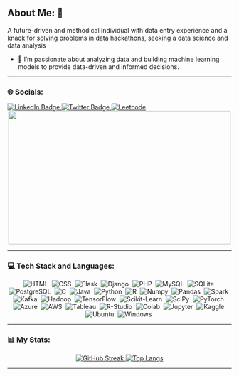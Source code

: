 ## About Me: 👋

A future-driven and methodical individual with data entry experience and a knack for solving problems in data hackathons, seeking a data science and data analysis
- 🔭 I’m passionate about analyzing data and building machine learning models to provide data-driven and informed decisions.

---

### 🌐 Socials:
<div>
  <a href="https://www.linkedin.com/in/thorne-musau/" target="_blank">
    <img src="https://img.shields.io/badge/linkedin-%230077B5.svg?style=for-the-badge&logo=linkedin&logoColor=white" alt="LinkedIn Badge"/>
  </a>
  <a href="https://twitter.com/mvs4v" target="_blank">
    <img src="https://img.shields.io/badge/X-%23000000.svg?style=for-the-badge&logo=X&logoColor=white" alt="Twitter Badge"/>
  </a>
  <a href="https://leetcode.com/u/Thorne-Musau/" target="_blank">
    <img src="https://img.shields.io/badge/LeetCode-000000?style=for-the-badge&logo=LeetCode&logoColor=#d16c06" alt="Leetcode"/>
  </a>
</div>
<img src="https://komarev.com/ghpvc/?username=Thorne-Musau&style=flat-square&color=blue" alt=""/>

<div align="center">
  <img src="https://media.giphy.com/media/dWesBcTLavkZuG35MI/giphy.gif" width="500" height="300"/>
</div>

---

### 💻 Tech Stack and Languages:

<div align="center">
  <img src="https://img.shields.io/badge/HTML5-E34F26?style=for-the-badge&logo=html5&logoColor=white" title="HTML5" alt="HTML" />&nbsp;
  <img src="https://img.shields.io/badge/css3-%231572B6.svg?style=for-the-badge&logo=css3&logoColor=white" title="CSS3" alt="CSS" />&nbsp;
  <img src="https://img.shields.io/badge/Flask-000000?style=for-the-badge&logo=flask&logoColor=white" title="Flask" alt="Flask" />&nbsp;
  <img src="https://img.shields.io/badge/Django-092E20?style=for-the-badge&logo=django&logoColor=white" title="Django" alt="Django" />&nbsp;
  <img src="https://img.shields.io/badge/PHP-777BB4?style=for-the-badge&logo=php&logoColor=white" title="PHP" alt="PHP" />&nbsp;
  <img src="https://img.shields.io/badge/MySQL-00000F?style=for-the-badge&logo=mysql&logoColor=white" title="MySQL" alt="MySQL" />&nbsp;
  <img src="https://img.shields.io/badge/SQLite-07405E?style=for-the-badge&logo=sqlite&logoColor=white" title="SQLite" alt="SQLite" />&nbsp;
  <img src="https://img.shields.io/badge/PostgreSQL-316192?style=for-the-badge&logo=postgresql&logoColor=white" title="PostgreSQL" alt="PostgreSQL" "/>&nbsp;
  <img src="https://img.shields.io/badge/C-00599C?style=for-the-badge&logo=c&logoColor=white" title="C" alt="C" />&nbsp;
  <img src="https://img.shields.io/badge/Java-ED8B00?style=for-the-badge&logo=openjdk&logoColor=white" title="Java" alt="Java" />&nbsp;
  <img src="https://img.shields.io/badge/Python-14354C?style=for-the-badge&logo=python&logoColor=white" title="Python" alt="Python" />&nbsp;
  <img src="https://img.shields.io/badge/R-276DC3?style=for-the-badge&logo=r&logoColor=white" title="R" alt="R" />&nbsp;
  <img src="https://img.shields.io/badge/numpy-%23013243.svg?style=for-the-badge&logo=numpy&logoColor=white" title="Numpy" alt="Numpy" />&nbsp;
  <img src="https://img.shields.io/badge/pandas-%23150458.svg?style=for-the-badge&logo=pandas&logoColor=white" title="Pandas" alt="Pandas" />&nbsp;
  <img src="https://img.shields.io/badge/Apache%20Spark-FDEE21?style=flat-square&logo=apachespark&logoColor=black" title="Spark" alt="Spark" />&nbsp;
  <img src="https://img.shields.io/badge/Apache%20Kafka-000?style=for-the-badge&logo=apachekafka" title="Kafka" alt="Kafka" />&nbsp;
  <img src="https://img.shields.io/badge/Apache%20Hadoop-66CCFF?style=for-the-badge&logo=apachehadoop&logoColor=black" title="Hadoop" alt="Hadoop" />&nbsp;
  <img src="https://img.shields.io/badge/TensorFlow-FF6F00?style=for-the-badge&logo=tensorflow&logoColor=white" title="TensorFlow" alt="TensorFlow" />&nbsp;
  <img src="https://img.shields.io/badge/scikit--learn-%23F7931E.svg?style=for-the-badge&logo=scikit-learn&logoColor=white" title="Scikit-Learn" alt="Scikit-Learn" />&nbsp;
  <img src="https://img.shields.io/badge/SciPy-%230C55A5.svg?style=for-the-badge&logo=scipy&logoColor=%white" title="SciPy" alt="SciPy" />&nbsp;
  <img src="https://img.shields.io/badge/PyTorch-%23EE4C2C.svg?style=for-the-badge&logo=PyTorch&logoColor=white" title="PyTorch" alt="PyTorch" />&nbsp;
  <img src="https://img.shields.io/badge/Microsoft_Azure-0089D6?style=for-the-badge&logo=microsoft-azure&logoColor=white" title="Azure" alt="Azure" />&nbsp;
  <img src="https://img.shields.io/badge/Amazon_AWS-232F3E?style=for-the-badge&logo=amazon-aws&logoColor=white" title="AWS" alt="AWS" />&nbsp;
  <img src="https://img.shields.io/badge/Tableau-E97627?style=for-the-badge&logo=Tableau&logoColor=white" title="Tableau" alt="Tableau" />&nbsp;
  <img src="https://img.shields.io/badge/RStudio-75AADB?style=for-the-badge&logo=RStudio&logoColor=white" title="R-Studio" alt="R-Studio" />&nbsp;
  <img src="https://img.shields.io/badge/Colab-F9AB00?style=for-the-badge&logo=googlecolab&color=525252" title="Colab" alt="Colab" />&nbsp;
  <img src="https://img.shields.io/badge/jupyter-%23FA0F00.svg?style=for-the-badge&logo=jupyter&logoColor=white" title="Jupyter" alt="Jupyter" />&nbsp;
    <img src="https://img.shields.io/badge/Kaggle-20BEFF?style=for-the-badge&logo=Kaggle&logoColor=white" title="Kaggle" alt="Kaggle" />&nbsp;
  <img src="https://img.shields.io/badge/Linux-FCC624?style=for-the-badge&logo=linux&logoColor=black" title="Ubuntu" alt="Ubuntu" />&nbsp;
  <img src="https://img.shields.io/badge/Windows-0078D6?style=for-the-badge&logo=windows&logoColor=white" title="Windows" alt="Windows" />&nbsp;
</div>

---

### 📊 My Stats:

<div align="center">
  <a href="https://git.io/streak-stats">
    <img src="https://streak-stats.demolab.com/?user=Thorne-Musau" alt="GitHub Streak"/>
  </a>
  <a href="https://github.com/anuraghazra/github-readme-stats">
    <img src="https://github-readme-stats.vercel.app/api/top-langs/?username=Thorne-Musau&layout=compact&theme=vision-friendly-dark" alt="Top Langs"/>
  </a>
</div>

---

